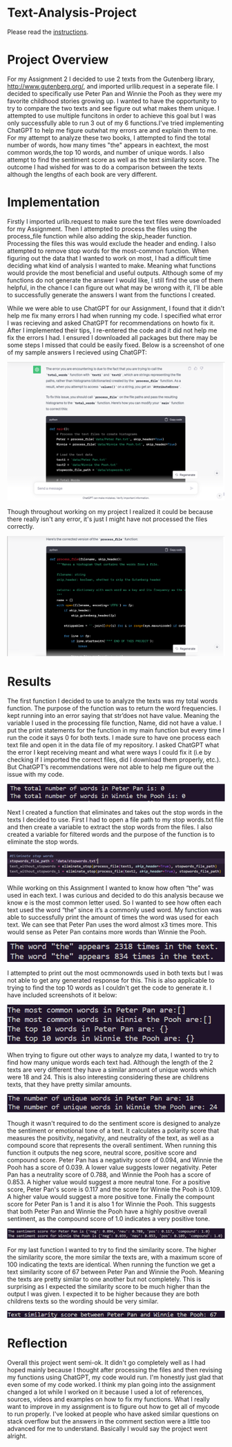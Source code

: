 # Text-Analysis-Project
 
Please read the [instructions](instructions.md).

# Project Overview
For my Assignment 2 I decided to use 2 texts from the Gutenberg library,
http://www.gutenberg.org/, and imported urllib.request in a seperate file.
I decided to specifically use Peter Pan and Winnie the Pooh as they were 
my favorite childhood stories growing up. I wanted to have the opportunity 
to try to compare the two texts and see figure out what makes them unique. 
I attempted to use multiple funcitons in order to achieve this goal but I 
was only successfully able to run 3 out of my 6 functions.I've tried implementing 
ChatGPT to help me figure outwhat my errors are and explain them to me. For my
attempt to analyze these two books, I attempted to find the total number of words,
how many times "the" appears in eachtext, the most common words,the top 10 words,
and number of unique words. I also attempt to find the sentiment score as well as 
the text similarity score. The outcome I had wished for was to do a comparison
between the texts although the lengths of each book are very different.

# Implementation

Firstly I imported urlib.request to make sure the text files were downloaded 
for my Assignment. Then I attempted to process the files using the process_file 
function while also adding the skip_header function. Processing the files this was 
would exclude the header and ending. I also attempted to remove stop words for the 
most-common function. When figuring out the data that I wanted to work on most, I 
had a difficult time deciding what kind of analysis I wanted to make. Meaning what 
functions would provide the most beneficial and useful outputs. Although some of my 
functions do not generate the answer I would like, I still find the use of them helpful, 
in the chance I can figure out what may be wrong with it, I'll be able to successfully
generate the answers I want from the functions I created. 

While we were able to use ChatGPT for our Assignment, I found that it didn't help me 
fix many errors I had when running my code. I specified what error I was recieving and 
asked ChatGPT for recommendations on howto fix it. After I implemented their tips, I re-entered 
the code and it did not help me fix the errors I had. I ensured I downloaded all packages 
but there may be some steps I missed that could be easily fixed. Below is a screenshot 
of one of my sample answers I recieved using ChatGPT:

![Alt text](image-2.png)

Though throughout working on my project I realized it could be because there 
really isn't any error, it's just I might have not processed the files correctly. 

![Alt text](image-1.png)

# Results

The first function I decided to use to analyze the texts was my total words function. 
The purpose of the function was to return the word frequencies. I kept running into an 
error saying that str’does not have value. Meaning the variable I used in the processing 
file function, Name, did not have a value. I put the print statements for the function 
in my main function but every time I run the code it says 0 for both texts. I made sure 
to have one process each text file and open it in the data file of my repository. I 
asked ChatGPT what the error I kept receiving meant and what were ways I could fix it 
(i.e by checking if I imported the correct files, did I download them properly, etc.). 
But ChatGPT’s recommendations were not able to help me figure out the issue with my code. 

![Alt text](image-3.png)

Next I created a function that eliminates and takes out the stop words in the texts 
I decided to use. First I had to open a file path to my stop words.txt file and then 
create a variable to extract the stop words from the files. I also created a variable 
for filtered words and the purpose of the function is to eliminate the stop words. 

![Alt text](image-4.png)

While working on this Assignment I wanted to know how often “the” was used in each 
text. I was curious and decided to do this analysis because we know e is the most common 
letter used. So I wanted to see how often each text used the word “the” since it’s a 
commonly used word. My function was able to successfully print the amount of times the
word was used for each text. We can see that Peter Pan uses the word almost x3 times 
more. This would sense as Peter Pan contains more words than Winnie the Pooh. 

![Alt text](image-5.png)

I attempted to print out the most ocmmonowrds used in both texts but I was not able to get
any generated response for this. This is also applicable to trying to find the top 10 words
as I couldn't get the code to generate it. I have included screenshots of it below:

![Alt text](image-6.png)

When trying to figure out other ways to analyze my data, I wanted to try to find how many 
unique words each text had. Although the length of the 2 texts are very different they have
a similar amount of unique words which were 18 and 24. This is also interesting considering 
these are childrens texts, that they have pretty similar amounts.

![Alt text](image-7.png)

Though it wasn't required to do the sentiment score is designed to analyze the sentiment or 
emotional tone of a text. It calculates a polarity score that measures the positivity, negativity, 
and neutrality of the text, as well as a compound score that represents the overall sentiment. 
When running this function it outputs the neg score, neutral score, positive score and compound 
score. Peter Pan has a negativity score of 0.094, and Winnie the Pooh has a score of 0.039. A lower value suggests lower negativity. Peter Pan has a neutrality score of 0.788, and Winnie the Pooh 
has a score of 0.853. A higher value would suggest a more neutral tone. For a positive score, 
Peter Pan's score is 0.117 and the score for Winnie the Pooh is 0.109. A higher value would 
suggest a more positive tone. Finally the compount score for Peter Pan is 1 and it is also 1 for 
Winnie the Pooh. This suggests that both Peter Pan and Winnie the Pooh have a highly positive overall sentiment, as the compound score of 1.0 indicates a very positive tone.

![Alt text](image-8.png)

For my last function I wanted to try to find the similarity score. The higher the similarity score, the more similar the texts are, with a maximum score of 100 indicating the texts are identical. When running
the function we get a text similarity score of 67 between Peter Pan and Winnie the Pooh. Meaning the texts are pretty similar to one another but not completely. This is surprising as I expected the similarity score to be much higher than the output I was given. I expected it to be higher because they are both childrens texts so the wording should be very similar. 

![Alt text](image-9.png)

# Reflection

Overall this project went semi-ok. It didn't go completely well as I had hoped mainly because I thought after processing the files and then revising my functions using ChatGPT, my code would run. I'm honestly just glad that even some of my code worked. I think my plan going into the assignment changed a lot while I worked on it because I used a lot of references, sources, videos and examples on how to fix my functions. What I really want to improve in my assignment is to figure out how to get all of mycode to run properly. I've looked at people who have asked similar questions on stack overflow but the answers in the comment section were a little too advanced for me to understand. Basically I would say the project went alright.



